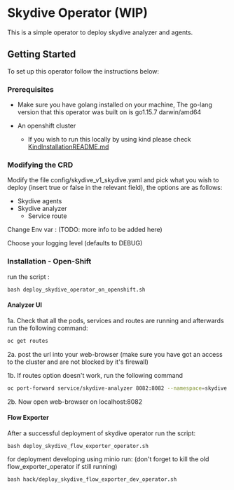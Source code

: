 <!-- ABOUT THE PROJECT -->

# Skydive Operator (WIP)

This is a simple operator to deploy skydive analyzer and agents.

<!-- GETTING STARTED -->

## Getting Started

To set up this operator follow the instructions below:

### Prerequisites

* Make sure you have golang installed on your machine, The go-lang version that this operator was built on is go1.15.7
  darwin/amd64

* An openshift cluster
    * If you wish to run this locally by using kind please
      check [KindInstallationREADME.md](hack/KindInstallationREADME.md)

### Modifying the CRD

Modify the file config/skydive_v1_skydive.yaml and pick what you wish to deploy (insert true or false in the relevant
field), the options are as follows:

* Skydive agents
* Skydive analyzer
    * Service route

Change Env var : (TODO: more info to be added here)

Choose your logging level (defaults to DEBUG)

### Installation - Open-Shift

run the script :

```
bash deploy_skydive_operator_on_openshift.sh
```

#### Analyzer UI

1a. Check that all the pods, services and routes are running and afterwards run the following command:

```sh
oc get routes
  ```

2a. post the url into your web-browser (make sure you have got an access to the cluster and are not blocked by it's
firewall)

1b. If routes option doesn't work, run the following command

  ```sh
oc port-forward service/skydive-analyzer 8082:8082 --namespace=skydive
  ```

2b. Now open web-browser on localhost:8082

#### Flow Exporter

After a successful deployment of skydive operator run the script:

```
bash deploy_skydive_flow_exporter_operator.sh
```

for deployment developing using minio run: (don't forget to kill the old flow_exporter_operator if still running)

```
bash hack/deploy_skydive_flow_exporter_dev_operator.sh
```

